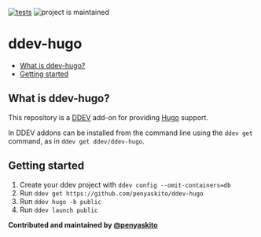[![tests](https://github.com/penyaskito/ddev-hugo/actions/workflows/tests.yml/badge.svg)](https://github.com/ddev/ddev-hugo/actions/workflows/tests.yml) ![project is maintained](https://img.shields.io/maintenance/yes/2024.svg)

# ddev-hugo <!-- omit in toc -->

- [What is ddev-hugo?](#what-is-ddev-hugo)
- [Getting started](#getting-started)

## What is ddev-hugo?

This repository is a [DDEV](https://ddev.readthedocs.io) add-on for providing [Hugo](https://gohugo.io) support.

In DDEV addons can be installed from the command line using the `ddev get` command, as in `ddev get ddev/ddev-hugo`.

## Getting started

1. Create your ddev project with `ddev config --omit-containers=db`
2. Run `ddev get https://github.com/penyaskito/ddev-hugo`
3. Run `ddev hugo -b public`
4. Run `ddev launch public`

**Contributed and maintained by [@penyaskito](https://github.com/penyaskito)**
